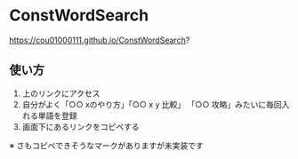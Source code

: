 # ConstWordSearch

https://cou01000111.github.io/ConstWordSearch?

## 使い方
1. 上のリンクにアクセス
2. 自分がよく「○○ xのやり方」「○○ x y 比較」 「○○ 攻略」みたいに毎回入れる単語を登録
3. 画面下にあるリンクをコピペする

※ さもコピペできそうなマークがありますが未実装です
